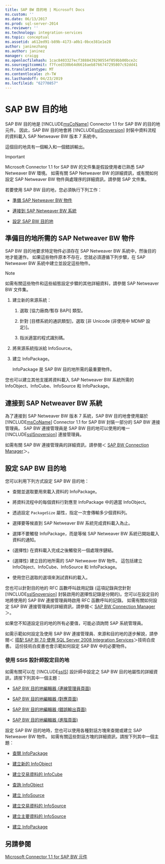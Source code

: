 ```yaml
---
title: SAP BW 目的地 | Microsoft Docs
ms.custom: ''
ms.date: 06/13/2017
ms.prod: sql-server-2014
ms.reviewer: ''
ms.technology: integration-services
ms.topic: conceptual
ms.assetid: a612ed91-b89b-4173-a0b1-0bce381e1e28
author: janinezhang
ms.author: janinez
manager: craigg
ms.openlocfilehash: 1cac8403327ecf3888439290554f059bb00bce2c
ms.sourcegitcommit: f7fced330b64d6616aeb8766747295807c92dd41
ms.translationtype: MT
ms.contentlocale: zh-TW
ms.lasthandoff: 04/23/2019
ms.locfileid: "62770857"
---
```

# <a name="sap-bw-destination"></a>SAP BW 目的地
  SAP BW 目的地是 [!INCLUDE[msCoName](../../includes/msconame-md.md)] Connector 1.1 for SAP BW 的目的地元件。 因此，SAP BW 目的地會將 [!INCLUDE[ssISnoversion](../../includes/ssisnoversion-md.md)] 封裝中資料流程的資料載入 SAP Netweaver BW 版本 7 系統中。  
  
 這個目的地具有一個輸入和一個錯誤輸出。  
  
> [!IMPORTANT]  
>  Microsoft Connector 1.1 for SAP BW 的文件集是假設使用者已熟悉 SAP Netweaver BW 環境。 如需有關 SAP Netweaver BW 的詳細資訊，或有關如何設定 SAP Netweaver BW 物件與處理序的詳細資訊，請參閱 SAP 文件集。  
  
 若要使用 SAP BW 目的地，您必須執行下列工作：  
  
-   [準備 SAP Netweaver BW 物件](#bkmk_Prepare_Objects)  
  
-   [連接到 SAP Netweaver BW 系統](#bkmk_Connect_Database)  
  
-   [設定 SAP BW 目的地](#bkmk_Configure_Destination)  
  
##  <a name="bkmk_Prepare_Objects"></a> 準備目的地所需的 SAP Netweaver BW 物件  
 SAP BW 目的地要求特定物件必須存在 SAP Netweaver BW 系統中，然後目的地才能運作。 如果這些物件原本不存在，您就必須遵循下列步驟，在 SAP Netweaver BW 系統中建立並設定這些物件。  
  
> [!NOTE]  
>  如需有關這些物件和這些組態設定步驟的其他詳細資料，請參閱 SAP Netweaver BW 文件集。  
  
1.  建立新的來源系統：  
  
    1.  選取 [協力廠商/暫存 BAPI] 類型。  
  
    2.  針對 [目標系統的通訊類型]，選取 [非 Unicode (非使用中 MDMP 設定)]。  
  
    3.  指派適當的程式識別碼。  
  
2.  將來源系統指派給 InfoSource。  
  
3.  建立 InfoPackage。  
  
     InfoPackage 是 SAP BW 目的地所需的最重要物件。  
  
 您也可以建立其他支援將資料載入 SAP Netweaver BW 系統所需的 InfoObject、InfoCube、InfoSource 和 InfoPackage。  
  
##  <a name="bkmk_Connect_Database"></a> 連接到 SAP Netweaver BW 系統  
 為了連接到 SAP Netweaver BW 版本 7 系統，SAP BW 目的地會使用屬於 [!INCLUDE[msCoName](../../includes/msconame-md.md)] Connector 1.1 for SAP BW 封裝一部分的 SAP BW 連接管理員。 SAP BW 連接管理員是 SAP BW 目的地可以使用的唯一 [!INCLUDE[ssISnoversion](../../includes/ssisnoversion-md.md)] 連接管理員。  
  
 如需有關 SAP BW 連接管理員的詳細資訊，請參閱＜ [SAP BW Connection Manager](../connection-manager/sap-bw-connection-manager.md)＞。  
  
##  <a name="bkmk_Configure_Destination"></a> 設定 SAP BW 目的地  
 您可以利用下列方式設定 SAP BW 目的地：  
  
-   查閱並選取要用來載入資料的 InfoPackage。  
  
-   將資料流程中的每個資料行對應至 InfoPackage 中的適當 InfoObject。  
  
-   透過設定 `PackageSize` 屬性，指定一次會傳輸多少個資料列。  
  
-   選擇要等候直到 SAP Netweaver BW 系統完成資料載入為止。  
  
-   選擇不要觸發 InfoPackage，而是等候 SAP Netweaver BW 系統已開始載入資料的通知。  
  
-   (選擇性) 在資料載入完成之後觸發另一個處理序鏈結。  
  
-   (選擇性) 建立目的地所需的 SAP Netweaver BW 物件。 這包括建立 InfoObject、InfoCube、InfoSource 和 InfoPackage。  
  
-   使用您已選取的選項來測試資料的載入。  
  
 您也可以針對目的地的 RFC 函數呼叫啟用記錄  (這項記錄與您針對 [!INCLUDE[ssISnoversion](../../includes/ssisnoversion-md.md)] 封裝啟用的選擇性記錄是分開的)。您可以在設定目的地將使用的 SAP BW 連接管理員時啟用 RFC 函數呼叫的記錄。 如需有關如何設定 SAP BW 連接管理員的詳細資訊，請參閱＜ [SAP BW Connection Manager](../connection-manager/sap-bw-connection-manager.md)＞。  
  
 如果您不知道設定目的地的所有必要值，可能必須詢問 SAP 系統管理員。  
  
 如需示範如何設定及使用 SAP BW 連接管理員、來源和目的地的逐步解說，請參閱＜ [搭配 SAP BI 7.0 使用 SQL Server 2008 Integration Services](https://go.microsoft.com/fwlink/?LinkID=137090)＞技術白皮書。 這份技術白皮書也會示範如何設定 SAP BW 中的必要物件。  
  
### <a name="using-the-ssis-designer-to-configure-the-destination"></a>使用 SSIS 設計師設定目的地  
 如需有關可以在 [!INCLUDE[ssIS](../../includes/ssis-md.md)] 設計師中設定之 SAP BW 目的地屬性的詳細資訊，請按下列其中一個主題：  
  
-   [SAP BW 目的地編輯器 &#40;連線管理員頁面&#41;](sap-bw-destination-editor-connection-manager-page.md)  
  
-   [SAP BW 目的地編輯器 &#40;對應頁面&#41;](sap-bw-destination-editor-mappings-page.md)  
  
-   [SAP BW 目的地編輯器 &#40;錯誤輸出頁面&#41;](sap-bw-destination-editor-error-output-page.md)  
  
-   [SAP BW 目的地編輯器 &#40;進階頁面&#41;](sap-bw-destination-editor-advanced-page.md)  
  
 設定 SAP BW 目的地時，您也可以使用各種對話方塊來查閱或建立 SAP Netweaver BW 物件。 如需有關這些對話方塊的詳細資訊，請按下列其中一個主題：  
  
-   [查閱 InfoPackage](look-up-infopackage.md)  
  
-   [建立新的 InfoObject](create-new-infoobject.md)  
  
-   [建立交易資料的 InfoCube](create-infocube-for-transaction-data.md)  
  
-   [查詢 InfoObject](look-up-infoobject.md)  
  
-   [建立 InfoSource](create-infosource.md)  
  
-   [建立交易資料的 InfoSource](create-infosource-for-transaction-data.md)  
  
-   [建立主要資料的 InfoSource](create-infosource-for-master-data.md)  
  
-   [建立 InfoPackage](create-infopackage.md)  
  
## <a name="see-also"></a>另請參閱  
 [Microsoft Connector 1.1 for SAP BW 元件](../microsoft-connector-for-sap-bw-components.md)  
  
  
